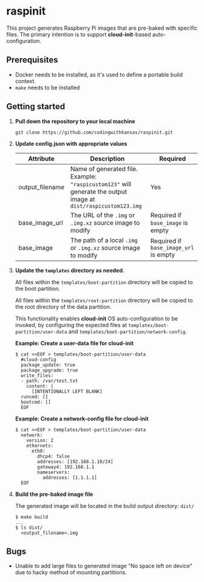 # raspinit

This project generates Raspberry Pi images that are pre-baked with specific files. The primary intention is to support **cloud-init**-based auto-configuration.

## Prerequisites

  * Docker needs to be installed, as it's used to define a portable build context.
  * `make` needs to be installed

## Getting started

1. **Pull down the repository to your local machine**

    ```
    git clone https://github.com/codingwithkansas/raspinit.git
    ```


2. **Update config.json with appropriate values**

    | Attribute       | Description | Required    |
    | --------------- | ----------- | ----------- |
    | output_filename | Name of generated file. Example: `"raspicustom123"` will generate the output image at `dist/raspicustom123.img` | Yes |
    | base_image_url  | The URL of the `.img` or `.img.xz` source image to modify | Required if `base_image` is empty |
    | base_image      | The path of a local `.img` or `.img.xz` source image to modify | Required if `base_image_url` is empty |



3. **Update the `templates` directory as needed.** 
    
    All files within the `templates/boot-partition` directory will be copied to the boot partition.

    All files within the `templates/root-partition` directory will be copied to the root directory of the data partition. 

    This functionality enables __cloud-init__ OS auto-configuration to be invoked, by configuring the expected files at `templates/boot-partition/user-data` and `templates/boot-partition/network-config`.

    **Example: Create a user-data file for cloud-init**
    ```
    $ cat <<EOF > templates/boot-partition/user-data
      #cloud-config
      package_update: true
      package_upgrade: true
      write_files:
      - path: /var/test.txt
        content: |
          [INTENTIONALLY LEFT BLANK]
      runcmd: []
      bootcmd: []
      EOF
    ```
    
    **Example: Create a network-config file for cloud-init**
    ```
    $ cat <<EOF > templates/boot-partition/user-data
      network:
        version: 2
        ethernets:
          eth0:
            dhcp4: false
            addresses: [192.168.1.10/24]
            gateway4: 192.168.1.1
            nameservers:
              addresses: [1.1.1.1]
      EOF
    ```


4. **Build the pre-baked image file**

    The generated image will be located in the build output directory: `dist/`

    ```
    $ make build
    ...
    $ ls dist/
      <output_filename>.img
    ```

## Bugs

  * Unable to add large files to generated image "No space left on device" due to hacky method of mounting partitions.
